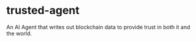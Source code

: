 # trusted-agent
An AI Agent that writes out blockchain data to provide trust in both it and the world.
